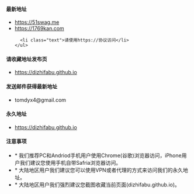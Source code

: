 <div id="main">
  <div class="field "><h4 class="title">最新地址</h4>
    <ul>
      <li>
      <a href="https://51swag.me" target="_blank">https://51swag.me</a>
      </li>
      <li>
      <a href="https://1769kan.com" target="_blank">https://1769kan.com</a>
      </li>
      
      <li class="text">请使用https://协议访问</li>
    </ul>
  </div>
  
  <div class="field ">
  <h4 class="title">请收藏地址发布页</h4>
    <ul>
      <li>
        <a href="https://dizhifabu.github.io" target="_blank">https://dizhifabu.github.io</a>
      </li>
    </ul>
  </div>
  
  <div class="field">
    <h4 class="title">发送邮件获得最新地址</h4>
    <ul><li>tomdyx4@gmail.com</li></ul>
  </div>
  
  <div class="field ">
    <h4 class="title">永久地址</h4>
    <ul>
      <li><a href="https://dizhifabu.github.io" target="_blank">https://dizhifabu.github.io</a></li>
    </ul>
  </div>
  
  <div class="field desc"><h4 class="title">注意事项</h4><ul><li>* 我们推荐PC和Andriod手机用户使用Chrome(谷歌)浏览器访问，iPhone用户我们建议您使用手机自带Safria浏览器访问。</li><li>* 大陆地区用户我们建议您可以使用VPN或者代理的方式来访问我们的永久地址。</li><li>* 大陆地区用户我们强烈建议您截图收藏当前页面(dizhifabu.github.io)。</li></ul></div></div>

